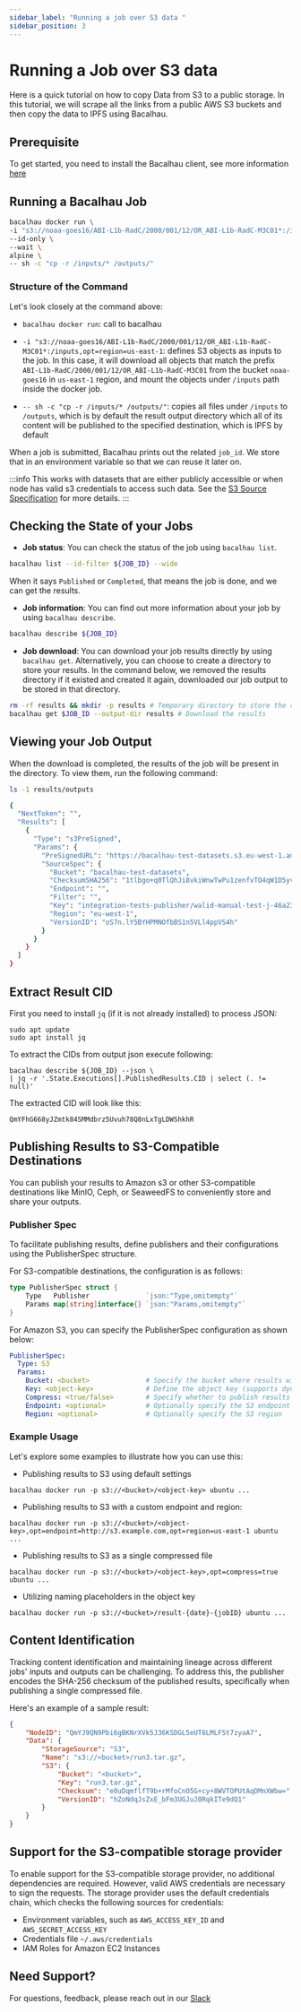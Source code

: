 ```yaml
---
sidebar_label: "Running a job over S3 data "
sidebar_position: 3
---
```

# Running a Job over S3 data 

Here is a quick tutorial on how to copy Data from S3 to a public storage. In this tutorial, we will scrape all the links from a public AWS S3 buckets and then copy the data to IPFS using Bacalhau.

## Prerequisite

To get started, you need to install the Bacalhau client, see more information [here](https://docs.bacalhau.org/getting-started/installation)

## Running a Bacalhau Job


```bash
bacalhau docker run \
-i "s3://noaa-goes16/ABI-L1b-RadC/2000/001/12/OR_ABI-L1b-RadC-M3C01*:/inputs,opt=region=us-east-1" \
--id-only \
--wait \
alpine \
-- sh -c "cp -r /inputs/* /outputs/"
```

### Structure of the Command

Let's look closely at the command above:

- `bacalhau docker run`: call to bacalhau 

- `-i "s3://noaa-goes16/ABI-L1b-RadC/2000/001/12/OR_ABI-L1b-RadC-M3C01*:/inputs,opt=region=us-east-1`: defines S3 objects as inputs to the job. In this case, it will download all objects that match the prefix `ABI-L1b-RadC/2000/001/12/OR_ABI-L1b-RadC-M3C01` from the bucket `noaa-goes16` in `us-east-1` region, and mount the objects under `/inputs` path inside the docker job.

- `-- sh -c "cp -r /inputs/* /outputs/"`: copies all files under `/inputs` to `/outputs`, which is by default the result output directory which all of its content will be published to the specified destination, which is IPFS by default



When a job is submitted, Bacalhau prints out the related `job_id`. We store that in an environment variable so that we can reuse it later on.

:::info
This works with datasets that are either publicly accessible or when node has valid s3 credentials to access such data. See the [S3 Source Specification](../other-specifications/sources/s3.md#credential-requirements) for more details.
:::

## Checking the State of your Jobs

- **Job status**: You can check the status of the job using `bacalhau list`. 


```bash
bacalhau list --id-filter ${JOB_ID} --wide
```

When it says `Published` or `Completed`, that means the job is done, and we can get the results.

- **Job information**: You can find out more information about your job by using `bacalhau describe`.


```bash
bacalhau describe ${JOB_ID}
```

- **Job download**: You can download your job results directly by using `bacalhau get`. Alternatively, you can choose to create a directory to store your results. In the command below, we removed the results directory if it existed and created it again, downloaded our job output to be stored in that directory.


```bash
rm -rf results && mkdir -p results # Temporary directory to store the results
bacalhau get $JOB_ID --output-dir results # Download the results
```

## Viewing your Job Output

When the download is completed, the results of the job will be present in the directory. To view them, run the following command:

```bash
ls -1 results/outputs

{
  "NextToken": "",
  "Results": [
    {
      "Type": "s3PreSigned",
      "Params": {
        "PreSignedURL": "https://bacalhau-test-datasets.s3.eu-west-1.amazonaws.com/integration-tests-publisher/walid-manual-test-j-46a23fe7-e063-4ba6-8879-aac62af732b0.tar.gz?X-Amz-Algorithm=AWS4-HMAC-SHA256&X-Amz-Credential=AKIAUEMPQ7JFSLGEPHJG%2F20240129%2Feu-west-1%2Fs3%2Faws4_request&X-Amz-Date=20240129T060142Z&X-Amz-Expires=1800&X-Amz-SignedHeaders=host&x-id=GetObject&X-Amz-Signature=cea00578ae3b03a1b52dba2d65a1bab40f1901fb7cd4ee1a0a974dc05b595f2e",
        "SourceSpec": {
          "Bucket": "bacalhau-test-datasets",
          "ChecksumSHA256": "1tlbgo+q0TlQhJi8vkiWnwTwPu1zenfvTO4qW1D5yvI=",
          "Endpoint": "",
          "Filter": "",
          "Key": "integration-tests-publisher/walid-manual-test-j-46a23fe7-e063-4ba6-8879-aac62af732b0.tar.gz",
          "Region": "eu-west-1",
          "VersionID": "oS7n.lY5BYHPMNOfbBS1n5VLl4ppVS4h"
        }
      }
    }
  ]
}
```


## Extract Result CID

First you need to install `jq` (if it is not already installed) to process JSON:
```
sudo apt update
sudo apt install jq

```
To extract the CIDs from output json execute following:
```
bacalhau describe ${JOB_ID} --json \
| jq -r '.State.Executions[].PublishedResults.CID | select (. != null)'
```
The extracted CID will look like this:
```
QmYFhG668yJZmtk84SMMdbrz5Uvuh78Q8nLxTgLDWShkhR
```

## Publishing Results to S3-Compatible Destinations

You can publish your results to Amazon s3 or other S3-compatible destinations like MinIO, Ceph, or SeaweedFS to conveniently store and share your outputs. 

### Publisher Spec

To facilitate publishing results, define publishers and their configurations using the PublisherSpec structure. 

For S3-compatible destinations, the configuration is as follows:

```go
type PublisherSpec struct {
    Type   Publisher              `json:"Type,omitempty"`
    Params map[string]interface{} `json:"Params,omitempty"`
}
```

For Amazon S3, you can specify the PublisherSpec configuration as shown below:

```yaml
PublisherSpec:
  Type: S3
  Params:
    Bucket: <bucket>              # Specify the bucket where results will be stored
    Key: <object-key>             # Define the object key (supports dynamic naming using placeholders)
    Compress: <true/false>        # Specify whether to publish results as a single gzip file (default: false)
    Endpoint: <optional>          # Optionally specify the S3 endpoint
    Region: <optional>            # Optionally specify the S3 region
```

### Example Usage
Let's explore some examples to illustrate how you can use this:

- Publishing results to S3 using default settings

```
bacalhau docker run -p s3://<bucket>/<object-key> ubuntu ...
```

- Publishing results to S3 with a custom endpoint and region:

```
bacalhau docker run -p s3://<bucket>/<object-key>,opt=endpoint=http://s3.example.com,opt=region=us-east-1 ubuntu ...
```

- Publishing results to S3 as a single compressed file

```
bacalhau docker run -p s3://<bucket>/<object-key>,opt=compress=true ubuntu ...
```

- Utilizing naming placeholders in the object key

```
bacalhau docker run -p s3://<bucket>/result-{date}-{jobID} ubuntu ...
```

## Content Identification

Tracking content identification and maintaining lineage across different jobs' inputs and outputs can be challenging. To address this, the publisher encodes the SHA-256 checksum of the published results, specifically when publishing a single compressed file. 

Here's an example of a sample result:

```json
{
    "NodeID": "QmYJ9QN9Pbi6gBKNrXVk5J36KSDGL5eUT6LMLF5t7zyaA7",
    "Data": {
        "StorageSource": "S3",
        "Name": "s3://<bucket>/run3.tar.gz",
        "S3": {
            "Bucket": "<bucket>",
            "Key": "run3.tar.gz",
            "Checksum": "e0uDqmflfT9b+rMfoCnO5G+cy+8WVTOPUtAqDMnXWbw=",
            "VersionID": "hZoNdqJsZxE_bFm3UGJuJ0RqkITe9dQ1"
        }
    }
}
```

## Support for the S3-compatible storage provider

To enable support for the S3-compatible storage provider, no additional dependencies are required. However, valid AWS credentials are necessary to sign the requests. The storage provider uses the default credentials chain, which checks the following sources for credentials:

- Environment variables, such as `AWS_ACCESS_KEY_ID` and `AWS_SECRET_ACCESS_KEY` 
- Credentials file `~/.aws/credentials`
- IAM Roles for Amazon EC2 Instances

## Need Support?

For questions, feedback, please reach out in our [Slack](https://bacalhauproject.slack.com)
